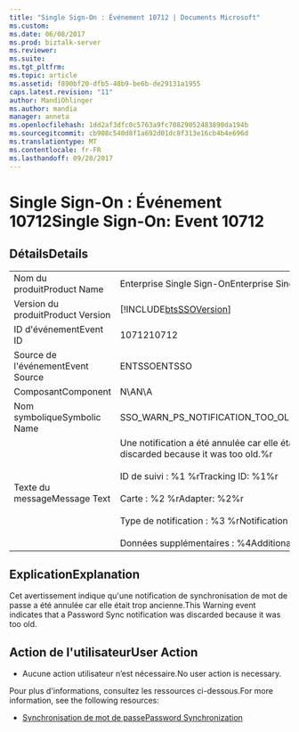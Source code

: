 ```yaml
---
title: "Single Sign-On : Événement 10712 | Documents Microsoft"
ms.custom: 
ms.date: 06/08/2017
ms.prod: biztalk-server
ms.reviewer: 
ms.suite: 
ms.tgt_pltfrm: 
ms.topic: article
ms.assetid: f890bf20-dfb5-48b9-be6b-de29131a1955
caps.latest.revision: "11"
author: MandiOhlinger
ms.author: mandia
manager: anneta
ms.openlocfilehash: 1dd2af3dfc0c5763a9fc70829052483890da194b
ms.sourcegitcommit: cb908c540d8f1a692d01dc8f313e16cb4b4e696d
ms.translationtype: MT
ms.contentlocale: fr-FR
ms.lasthandoff: 09/20/2017
---
```

# <a name="single-sign-on-event-10712"></a><span data-ttu-id="75c2d-102">Single Sign-On : Événement 10712</span><span class="sxs-lookup"><span data-stu-id="75c2d-102">Single Sign-On: Event 10712</span></span>
## <a name="details"></a><span data-ttu-id="75c2d-103">Détails</span><span class="sxs-lookup"><span data-stu-id="75c2d-103">Details</span></span>  
  
|||  
|-|-|  
|<span data-ttu-id="75c2d-104">Nom du produit</span><span class="sxs-lookup"><span data-stu-id="75c2d-104">Product Name</span></span>|<span data-ttu-id="75c2d-105">Enterprise Single Sign-On</span><span class="sxs-lookup"><span data-stu-id="75c2d-105">Enterprise Single Sign-On</span></span>|  
|<span data-ttu-id="75c2d-106">Version du produit</span><span class="sxs-lookup"><span data-stu-id="75c2d-106">Product Version</span></span>|[!INCLUDE[btsSSOVersion](../includes/btsssoversion-md.md)]|  
|<span data-ttu-id="75c2d-107">ID d'événement</span><span class="sxs-lookup"><span data-stu-id="75c2d-107">Event ID</span></span>|<span data-ttu-id="75c2d-108">10712</span><span class="sxs-lookup"><span data-stu-id="75c2d-108">10712</span></span>|  
|<span data-ttu-id="75c2d-109">Source de l'événement</span><span class="sxs-lookup"><span data-stu-id="75c2d-109">Event Source</span></span>|<span data-ttu-id="75c2d-110">ENTSSO</span><span class="sxs-lookup"><span data-stu-id="75c2d-110">ENTSSO</span></span>|  
|<span data-ttu-id="75c2d-111">Composant</span><span class="sxs-lookup"><span data-stu-id="75c2d-111">Component</span></span>|<span data-ttu-id="75c2d-112">N\A</span><span class="sxs-lookup"><span data-stu-id="75c2d-112">N\A</span></span>|  
|<span data-ttu-id="75c2d-113">Nom symbolique</span><span class="sxs-lookup"><span data-stu-id="75c2d-113">Symbolic Name</span></span>|<span data-ttu-id="75c2d-114">SSO_WARN_PS_NOTIFICATION_TOO_OLD</span><span class="sxs-lookup"><span data-stu-id="75c2d-114">SSO_WARN_PS_NOTIFICATION_TOO_OLD</span></span>|  
|<span data-ttu-id="75c2d-115">Texte du message</span><span class="sxs-lookup"><span data-stu-id="75c2d-115">Message Text</span></span>|<span data-ttu-id="75c2d-116">Une notification a été annulée car elle était trop ancienne.%r</span><span class="sxs-lookup"><span data-stu-id="75c2d-116">A notification was discarded because it was too old.%r</span></span><br /><br /> <span data-ttu-id="75c2d-117">ID de suivi : %1 %r</span><span class="sxs-lookup"><span data-stu-id="75c2d-117">Tracking ID: %1%r</span></span><br /><br /> <span data-ttu-id="75c2d-118">Carte : %2 %r</span><span class="sxs-lookup"><span data-stu-id="75c2d-118">Adapter: %2%r</span></span><br /><br /> <span data-ttu-id="75c2d-119">Type de notification : %3 %r</span><span class="sxs-lookup"><span data-stu-id="75c2d-119">Notification Type: %3%r</span></span><br /><br /> <span data-ttu-id="75c2d-120">Données supplémentaires : %4</span><span class="sxs-lookup"><span data-stu-id="75c2d-120">Additional Data: %4</span></span>|  
  
## <a name="explanation"></a><span data-ttu-id="75c2d-121">Explication</span><span class="sxs-lookup"><span data-stu-id="75c2d-121">Explanation</span></span>  
 <span data-ttu-id="75c2d-122">Cet avertissement indique qu'une notification de synchronisation de mot de passe a été annulée car elle était trop ancienne.</span><span class="sxs-lookup"><span data-stu-id="75c2d-122">This Warning event indicates that a Password Sync notification was discarded because it was too old.</span></span>  
  
## <a name="user-action"></a><span data-ttu-id="75c2d-123">Action de l'utilisateur</span><span class="sxs-lookup"><span data-stu-id="75c2d-123">User Action</span></span>  
  
-   <span data-ttu-id="75c2d-124">Aucune action utilisateur n’est nécessaire.</span><span class="sxs-lookup"><span data-stu-id="75c2d-124">No user action is necessary.</span></span>  
  
 <span data-ttu-id="75c2d-125">Pour plus d'informations, consultez les ressources ci-dessous.</span><span class="sxs-lookup"><span data-stu-id="75c2d-125">For more information, see the following resources:</span></span>  
  
-   [<span data-ttu-id="75c2d-126">Synchronisation de mot de passe</span><span class="sxs-lookup"><span data-stu-id="75c2d-126">Password Synchronization</span></span>](../core/password-synchronization2.md)